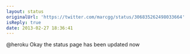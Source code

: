 ```yaml
---
layout: status
originalUrl: 'https://twitter.com/marcgg/status/306835262498033664'
isReply: true
date: 2013-02-27 18:36:41
---
```


@heroku Okay the status page has been updated now
